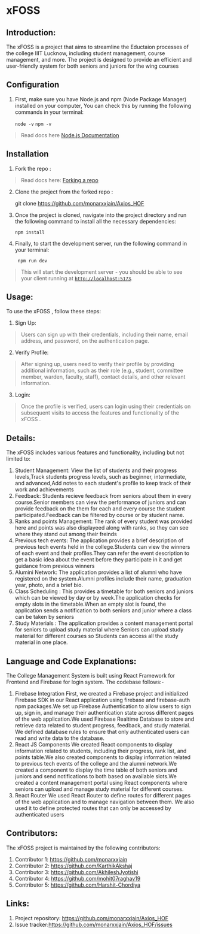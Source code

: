 # xFOSS 
## Introduction:
The xFOSS  is a project that aims to streamline the Eductaion processes of the college IIIT Lucknow, including student management, course management, and more. The project is designed to provide an efficient and user-friendly system for both seniors and juniors for the wing courses
## Configuration
1. First, make sure you have Node.js and npm (Node Package Manager) installed on your computer, You can check this by running the following commands in your terminal:

    `node -v`
    `npm -v`

> Read docs here [Node.js Documentation](https://nodejs.org/en/docs/)

## Installation
1. Fork the repo :
> Read docs here: [Forking a repo](https://docs.github.com/en/get-started/quickstart/fork-a-repo)
2. Clone the project from the forked repo :

    git clone https://github.com/monarxxjain/Axios_HOF

3. Once the project is cloned, navigate into the project directory and run the following command to install all the necessary dependencies:

    `npm install`

4. Finally, to start the development server, run the following command in your terminal:

   ` npm run dev`

> This will start the development server - you should be able to see your client running at [`http://localhost:5173`](http://localhost:5173).
## Usage:
To use the xFOSS , follow these steps:
1. Sign Up: 
>Users can sign up with their credentials, including their name, email address, and password, on the authentication page.
2. Verify Profile: 
>After signing up, users need to verify their profile by providing additional information, such as their role (e.g., student, committee member, warden, faculty, staff), contact details, and other relevant information.
3. Login: 
>Once the profile is verified, users can login using their credentials on subsequent visits to access the features and functionality of the xFOSS .
## Details:
The xFOSS   includes various features and functionality, including but not limited to:
1. Student Management: 
View the list of students and their progress levels,Track students progress levels, such as beginner, intermediate, and advanced,Add notes to each student's profile to keep track of their work and achievements
2. Feedback: 
Students recieve feedback from seniors about them in every course.Senior members can view the performance of juniors and can provide feedback on the them for each and every course the student participated.Feedback can be filtered by course or by student name.
3. Ranks and points Management:
The rank of every student was provided here and points was also displayeed along with ranks, so they can see where they stand out among their freinds 
4. Previous tech events: 
The application provides a brief description of previous tech events held in the college.Students can view the winners of each event and their profiles.They can refer the event description to get a basic idea about the event before they participate in it and get guidance from previous winners 
5. Alumini Network: 
The application provides a list of alumni who have registered on the system.Alumni profiles include their name, graduation year, photo, and a brief bio.
6. Class Scheduling :
This provides a timetable for both seniors and juniors which can be viewed by day or by week.The application checks for empty slots in the timetable.When an empty slot is found, the application sends a notification to both seniors and junior where a class can be taken by seniors
7. Study Materials :
The application provides a content management portal for seniors to upload study material where Seniors can upload study material for different courses so Students can access all the study material in one place.
## Language and Code Explanations:
The College Management System is built using React Framework for Frontend and Firebase for login system. The codebase follows:-
1. Firebase Integration
First, we created a Firebase project and initialized Firebase SDK in our React application using firebase and firebase-auth npm packages.We set up Firebase Authentication to allow users to sign up, sign in, and manage their authentication state across different pages of the web application.We used Firebase Realtime Database to store and retrieve data related to student progress, feedback, and study material. We defined database rules to ensure that only authenticated users can read and write data to the database.
2. React JS Components
 We created React components to display information related to students, including their progress, rank list, and points table.We also created components to display information related to previous tech events of the college and the alumni network.We created a component to display the time table of both seniors and juniors and send notifications to both based on available slots.We created a content management portal using React components where seniors can upload and manage study material for different courses.
3. React Router
 We used React Router to define routes for different pages of the web application and to manage navigation between them. We also used it to define protected routes that can only be accessed by authenticated users
 ## Contributors:
The xFOSS  project is maintained by the following contributors:

 1. Contributor 1:   https://github.com/monarxxjain
 2. Contributor 2:   https://github.com/KarthikAkshaj
 3. Contributor 3:   https://github.com/AkhileshJyotishi
 4. Contributor 4:   https://github.com/mohit07raghav19
 5. Contributor 5:   https://github.com/Harshit-Chordiya



## Links:
1. Project repository: https://github.com/monarxxjain/Axios_HOF
2. Issue tracker:https://github.com/monarxxjain/Axios_HOF/issues